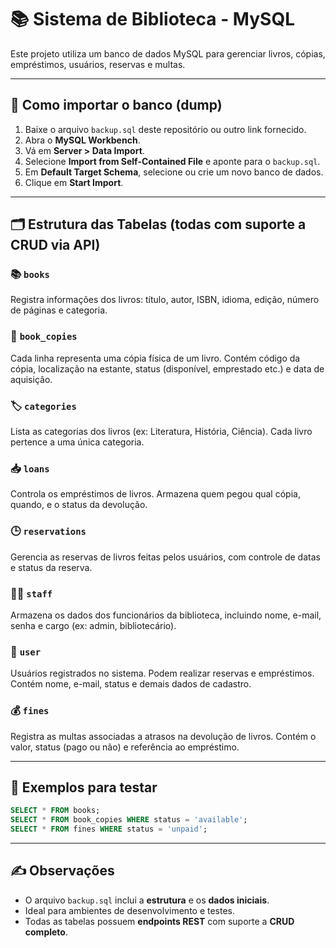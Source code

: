 # 📚 Sistema de Biblioteca - MySQL

Este projeto utiliza um banco de dados MySQL para gerenciar livros, cópias, empréstimos, usuários, reservas e multas.

---

## 🔽 Como importar o banco (dump)

1. Baixe o arquivo `backup.sql` deste repositório ou outro link fornecido.
2. Abra o **MySQL Workbench**.
3. Vá em **Server > Data Import**.
4. Selecione **Import from Self-Contained File** e aponte para o `backup.sql`.
5. Em **Default Target Schema**, selecione ou crie um novo banco de dados.
6. Clique em **Start Import**.

---

## 🗂️ Estrutura das Tabelas (todas com suporte a CRUD via API)

### 📚 `books`
Registra informações dos livros: título, autor, ISBN, idioma, edição, número de páginas e categoria.

### 📄 `book_copies`
Cada linha representa uma cópia física de um livro. Contém código da cópia, localização na estante, status (disponível, emprestado etc.) e data de aquisição.

### 🏷️ `categories`
Lista as categorias dos livros (ex: Literatura, História, Ciência). Cada livro pertence a uma única categoria.

### 📥 `loans`
Controla os empréstimos de livros. Armazena quem pegou qual cópia, quando, e o status da devolução.

### 🕒 `reservations`
Gerencia as reservas de livros feitas pelos usuários, com controle de datas e status da reserva.

### 👩‍💼 `staff`
Armazena os dados dos funcionários da biblioteca, incluindo nome, e-mail, senha e cargo (ex: admin, bibliotecário).

### 👤 `user`
Usuários registrados no sistema. Podem realizar reservas e empréstimos. Contém nome, e-mail, status e demais dados de cadastro.

### 💰 `fines`
Registra as multas associadas a atrasos na devolução de livros. Contém o valor, status (pago ou não) e referência ao empréstimo.

---

## 🧪 Exemplos para testar

```sql
SELECT * FROM books;
SELECT * FROM book_copies WHERE status = 'available';
SELECT * FROM fines WHERE status = 'unpaid';
```

---

## ✍️ Observações

- O arquivo `backup.sql` inclui a **estrutura** e os **dados iniciais**.
- Ideal para ambientes de desenvolvimento e testes.
- Todas as tabelas possuem **endpoints REST** com suporte a **CRUD completo**.